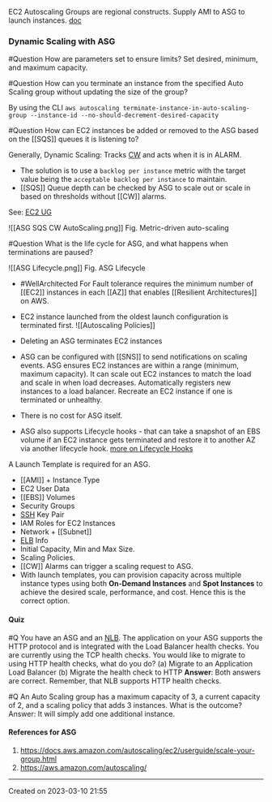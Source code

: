 EC2 Autoscaling Groups are regional constructs. Supply AMI to ASG to launch instances.
[doc](https://aws.amazon.com/ec2/autoscaling/)
### Dynamic Scaling with ASG 

#Question How are parameters set to ensure limits?
Set desired, minimum, and maximum capacity.

#Question How can you terminate an instance from the specified Auto Scaling group without updating the size of the group?

By using the CLI `aws autoscaling terminate-instance-in-auto-scaling-group --instance-id --no-should-decrement-desired-capacity`

#Question How can EC2 instances be added or removed to the ASG based on the [[SQS]] queues it is listening to?

Generally, Dynamic Scaling: Tracks [CW](CW.md) and acts when it is in ALARM.

-  The solution is to use a `backlog per instance` metric with the target value being the `acceptable backlog per instance` to maintain.
- [[SQS]] Queue depth can be checked by ASG to scale out or scale in based on thresholds without [[CW]] alarms.

See: [EC2 UG](https://docs.aws.amazon.com/autoscaling/ec2/userguide/as-using-sqs-queue.html)

![[ASG SQS CW AutoScaling.png]]
Fig. Metric-driven auto-scaling

#Question What is the life cycle for ASG, and what happens when terminations are paused?

![[ASG Lifecycle.png]]
Fig. ASG Lifecycle

- #WellArchitected For Fault tolerance requires the minimum number of [[EC2]] instances in each [[AZ]] that enables [[Resilient Architectures]] on AWS.
- EC2 instance launched from the oldest launch configuration is terminated first.
![[Autoscaling Policies]]

- Deleting an ASG terminates EC2 instances
- ASG can be configured with [[SNS]] to send notifications on scaling events.
ASG ensures EC2 instances are within a range (minimum, maximum capacity).
It can scale out EC2 instances to match the load and scale in when load decreases.
Automatically registers new instances to a load balancer.
Recreate an EC2 instance if one is terminated or unhealthy.
- There is no cost for ASG itself.
- ASG also supports Lifecycle hooks - that can take a snapshot of an EBS volume if an EC2 instance gets terminated and restore it to another AZ via another lifecycle hook. [more on Lifecycle Hooks](https://docs.aws.amazon.com/autoscaling/ec2/userguide/lifecycle-hooks.html)

A Launch Template is required for an ASG.
- [[AMI]] + Instance Type
- EC2 User Data
- [[EBS]] Volumes
- Security Groups
- [SSH](SSH.md) Key Pair
- IAM Roles for EC2 Instances
- Network + [[Subnet]] 
- [ELB](ELB.md) Info
- Initial Capacity, Min and Max Size.
- Scaling Policies.
- [[CW]] Alarms can trigger a scaling request to ASG.
- With launch templates, you can provision capacity across multiple instance types using both **On-Demand Instances** and **Spot Instances** to achieve the desired scale, performance, and cost. Hence this is the correct option.

#### Quiz
#Q  You have an ASG and an [NLB](ELB.md#NLB). The application on your ASG supports the HTTP protocol and is integrated with the Load Balancer health checks. You are currently using the TCP health checks. You would like to migrate to using HTTP health checks, what do you do?
(a) Migrate to an Application Load Balancer
(b) Migrate the health check to HTTP
**Answer**: Both answers are correct. Remember, that NLB supports HTTP health checks.

#Q An Auto Scaling group has a maximum capacity of 3, a current capacity of 2, and a scaling policy that adds 3 instances. What is the outcome?
Answer: It will simply add one additional instance.

#### References for ASG
1. https://docs.aws.amazon.com/autoscaling/ec2/userguide/scale-your-group.html
2. https://aws.amazon.com/autoscaling/
---
Created on 2023-03-10 21:55